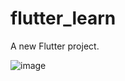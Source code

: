 # flutter_learn

A new Flutter project.

![image](https://user-images.githubusercontent.com/5234441/174800639-47c1da7c-92a0-493e-bfd5-40616847e72b.png)


